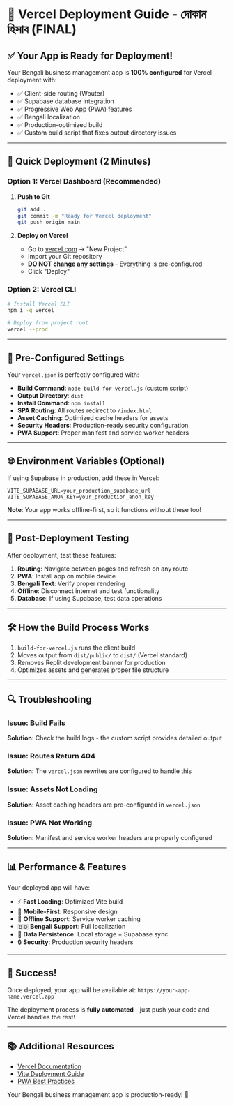 # 🚀 Vercel Deployment Guide - দোকান হিসাব (FINAL)

## ✅ Your App is Ready for Deployment!

Your Bengali business management app is **100% configured** for Vercel deployment with:
- ✅ Client-side routing (Wouter)
- ✅ Supabase database integration
- ✅ Progressive Web App (PWA) features
- ✅ Bengali localization
- ✅ Production-optimized build
- ✅ Custom build script that fixes output directory issues

---

## 🎯 Quick Deployment (2 Minutes)

### Option 1: Vercel Dashboard (Recommended)

1. **Push to Git**
   ```bash
   git add .
   git commit -m "Ready for Vercel deployment"
   git push origin main
   ```

2. **Deploy on Vercel**
   - Go to [vercel.com](https://vercel.com) → "New Project"
   - Import your Git repository
   - **DO NOT change any settings** - Everything is pre-configured
   - Click "Deploy"

### Option 2: Vercel CLI

```bash
# Install Vercel CLI
npm i -g vercel

# Deploy from project root
vercel --prod
```

---

## 🔧 Pre-Configured Settings

Your `vercel.json` is perfectly configured with:

- **Build Command**: `node build-for-vercel.js` (custom script)
- **Output Directory**: `dist`
- **Install Command**: `npm install`
- **SPA Routing**: All routes redirect to `/index.html`
- **Asset Caching**: Optimized cache headers for assets
- **Security Headers**: Production-ready security configuration
- **PWA Support**: Proper manifest and service worker headers

---

## 🌐 Environment Variables (Optional)

If using Supabase in production, add these in Vercel:

```
VITE_SUPABASE_URL=your_production_supabase_url
VITE_SUPABASE_ANON_KEY=your_production_anon_key
```

**Note**: Your app works offline-first, so it functions without these too!

---

## 📱 Post-Deployment Testing

After deployment, test these features:
1. **Routing**: Navigate between pages and refresh on any route
2. **PWA**: Install app on mobile device
3. **Bengali Text**: Verify proper rendering
4. **Offline**: Disconnect internet and test functionality
5. **Database**: If using Supabase, test data operations

---

## 🛠️ How the Build Process Works

1. `build-for-vercel.js` runs the client build
2. Moves output from `dist/public/` to `dist/` (Vercel standard)
3. Removes Replit development banner for production
4. Optimizes assets and generates proper file structure

---

## 🔍 Troubleshooting

### Issue: Build Fails
**Solution**: Check the build logs - the custom script provides detailed output

### Issue: Routes Return 404
**Solution**: The `vercel.json` rewrites are configured to handle this

### Issue: Assets Not Loading
**Solution**: Asset caching headers are pre-configured in `vercel.json`

### Issue: PWA Not Working
**Solution**: Manifest and service worker headers are properly configured

---

## 📊 Performance & Features

Your deployed app will have:
- ⚡ **Fast Loading**: Optimized Vite build
- 📱 **Mobile-First**: Responsive design
- 🔄 **Offline Support**: Service worker caching
- 🇧🇩 **Bengali Support**: Full localization
- 💾 **Data Persistence**: Local storage + Supabase sync
- 🔒 **Security**: Production security headers

---

## 🎉 Success!

Once deployed, your app will be available at:
`https://your-app-name.vercel.app`

The deployment process is **fully automated** - just push your code and Vercel handles the rest!

---

## 📚 Additional Resources

- [Vercel Documentation](https://vercel.com/docs)
- [Vite Deployment Guide](https://vitejs.dev/guide/static-deploy.html)
- [PWA Best Practices](https://web.dev/pwa-checklist/)

Your Bengali business management app is production-ready! 🚀